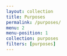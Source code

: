 ```yaml
---
layout: collection
title: Purposes
permalink: /purposes/
menu: 2
menu-position: 1
collection: purposes
filters: [purposes]
---
```

